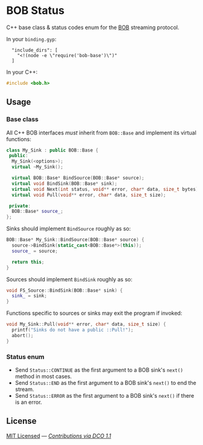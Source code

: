 # BOB Status

C++ base class & status codes enum for the [BOB](https://github.com/Fishrock123/bob) streaming protocol.

In your `binding.gyp`:

```
  "include_dirs": [
    "<!(node -e \"require('bob-base')\")"
  ]
```

In your C++:

```cpp
#include <bob.h>
```

## Usage

### Base class

All C++ BOB interfaces *must* inherit from `BOB::Base` and implement its virtual functions:

```cpp
class My_Sink : public BOB::Base {
 public:
  My_Sink(<options>);
  virtual ~My_Sink();

  virtual BOB::Base* BindSource(BOB::Base* source);
  virtual void BindSink(BOB::Base* sink);
  virtual void Next(int status, void** error, char* data, size_t bytes);
  virtual void Pull(void** error, char* data, size_t size);

 private:
  BOB::Base* source_;
};
```

Sinks should implement `BindSource` roughly as so:

```cpp
BOB::Base* My_Sink::BindSource(BOB::Base* source) {
  source->BindSink(static_cast<BOB::Base*>(this));
  source_ = source;

  return this;
}
```

Sources should implement `BindSink` roughly as so:

```cpp
void FS_Source::BindSink(BOB::Base* sink) {
  sink_ = sink;
}
```

Functions specific to sources or sinks may exit the program if invoked:

```cpp
void My_Sink::Pull(void** error, char* data, size_t size) {
  printf("Sinks do not have a public ::Pull!");
  abort();
}
```

### Status enum

- Send `Status::CONTINUE` as the first argument to a BOB sink's `next()` method in most cases.
- Send `Status::END` as the first argument to a BOB sink's `next()` to end the stream.
- Send `Status::ERROR` as the first argument to a BOB sink's `next()` if there is an error.

## License

[MIT Licensed](license) — _[Contributions via DCO 1.1](contributing.md#developers-certificate-of-origin)_
